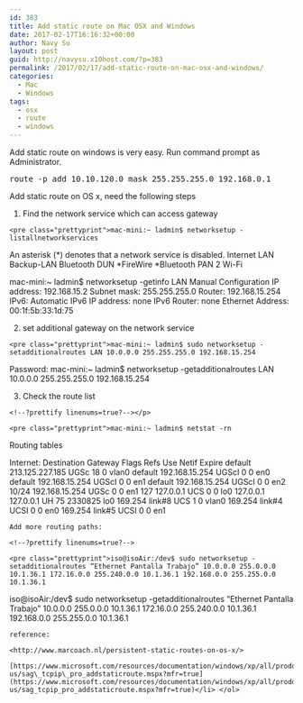 ```yaml
---
id: 383
title: Add static route on Mac OSX and Windows
date: 2017-02-17T16:16:32+00:00
author: Navy Su
layout: post
guid: http://navysu.x10host.com/?p=383
permalink: /2017/02/17/add-static-route-on-mac-osx-and-windows/
categories:
  - Mac
  - Windows
tags:
  - osx
  - route
  - windows
---
```

Add static route on windows is very easy. Run command prompt as Administrator.
  
<!--?prettify linenums=true?-->

<pre class="prettyprint">route -p add 10.10.120.0 mask 255.255.255.0 192.168.0.1</pre>

Add static route on OS x, need the following steps

  1. Find the network service which can access gateway<!--?prettify linenums=true?-->
    
    <pre class="prettyprint">mac-mini:~ ladmin$ networksetup -listallnetworkservices
An asterisk (*) denotes that a network service is disabled.
Internet
LAN
Backup-LAN
Bluetooth DUN
*FireWire
*Bluetooth PAN 2
Wi-Fi
 
mac-mini:~ ladmin$ networksetup -getinfo LAN
Manual Configuration
IP address: 192.168.15.2
Subnet mask: 255.255.255.0
Router: 192.168.15.254
IPv6: Automatic
IPv6 IP address: none
IPv6 Router: none
Ethernet Address: 00:1f:5b:33:1d:75</pre>

  2. set additional gateway on the network service<!--?prettify linenums=true?-->
    
    <pre class="prettyprint">mac-mini:~ ladmin$ sudo networksetup -setadditionalroutes LAN 10.0.0.0 255.255.255.0 192.168.15.254
Password:
mac-mini:~ ladmin$ networksetup -getadditionalroutes LAN
10.0.0.0 255.255.255.0 192.168.15.254</pre>

  3. Check the route list
  
    <!--?prettify linenums=true?--></p> 
    
    <pre class="prettyprint">mac-mini:~ ladmin$ netstat -rn
Routing tables
 
Internet:
Destination        Gateway            Flags        Refs      Use   Netif Expire
default            213.125.227.185    UGSc           18        0   vlan0
default            192.168.15.254     UGScI           0        0     en0
default            192.168.15.254     UGScI           0        0     en1
default            192.168.15.254     UGScI           0        0     en2
10/24              192.168.15.254     UGSc            0        0     en1
127                127.0.0.1          UCS             0        0     lo0
127.0.0.1          127.0.0.1          UH             75  2330825     lo0
169.254            link#8             UCS             1        0   vlan0
169.254            link#4             UCSI            0        0     en0
169.254            link#5             UCSI            0        0     en1
</pre>
    
    Add more routing paths:
  
    <!--?prettify linenums=true?-->
    
    <pre class="prettyprint">iso@isoAir:/dev$ sudo networksetup -setadditionalroutes “Ethernet Pantalla Trabajo” 10.0.0.0 255.0.0.0 10.1.36.1 172.16.0.0 255.240.0.0 10.1.36.1 192.168.0.0 255.255.0.0 10.1.36.1
iso@isoAir:/dev$ sudo networksetup -getadditionalroutes “Ethernet Pantalla Trabajo”
10.0.0.0 255.0.0.0 10.1.36.1
172.16.0.0 255.240.0.0 10.1.36.1
192.168.0.0 255.255.0.0 10.1.36.1
</pre>
    
    reference:
    
    <http://www.marcoach.nl/persistent-static-routes-on-os-x/>
    
    [https://www.microsoft.com/resources/documentation/windows/xp/all/proddocs/en-us/sag\_tcpip\_pro_addstaticroute.mspx?mfr=true](https://www.microsoft.com/resources/documentation/windows/xp/all/proddocs/en-us/sag_tcpip_pro_addstaticroute.mspx?mfr=true)</li> </ol>